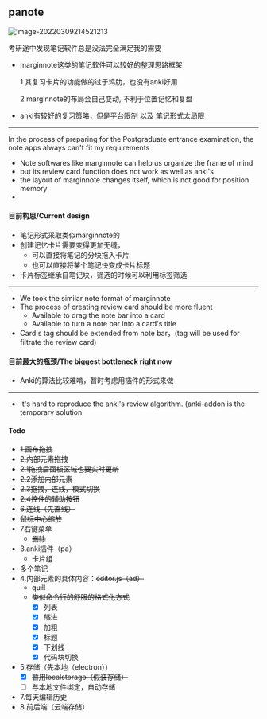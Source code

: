 ## panote

![image-20220309214521213](https://hanbaoaaa.xyz/tuchuang/images/2022/03/09/image-20220309214521213.png)

考研途中发现笔记软件总是没法完全满足我的需要

- marginnote这类的笔记软件可以较好的整理思路框架

  1 其复习卡片的功能做的过于鸡肋，也没有anki好用

  2 marginnote的布局会自己变动, 不利于位置记忆和复盘

- anki有较好的复习策略，但是平台限制 以及 笔记形式太局限

---

In the process of  preparing for the Postgraduate entrance examination, the note apps always can't fit my requirements

-  Note softwares like marginnote can help us  organize the frame of mind
  - but its review card function does not work as well as anki's
  - the layout of marginnote changes itself, which is not good for position memory
- 



#### 目前构思/Current design

- 笔记形式采取类似marginnote的
- 创建记忆卡片需要变得更加无缝，
  - 可以直接将笔记的分块拖入卡片
  - 也可以直接将某个笔记快变成卡片标题
- 卡片标签继承自笔记块，筛选的时候可以利用标签筛选

----

- We took the similar note format of marginnote
- The process of creating review card should be more fluent
  - Available to drag the note bar into a card
  - Available to turn a note bar into a card's title
- Card's tag should be extended from note bar，(tag will be used for filtrate the review card)



#### 目前最大的瓶颈/The biggest bottleneck right now

- Anki的算法比较难啃，暂时考虑用插件的形式来做

---

- It's hard to reproduce the anki's review algorithm. (anki-addon is the temporary solution



#### Todo

- ~~1.画布拖拽~~
- ~~2.内部元素拖拽~~
- ~~2.1拖拽后面板区域也要实时更新~~
- ~~2.2添加内部元素~~
- ~~2.3拖拽，连线，模式切换~~
- ~~2.4控件的辅助按钮~~
- ~~6.连线（先直线）~~
- ~~鼠标中心缩放~~
- 7右键菜单
  - ~~删除~~
- 3.anki插件（pa）
  - 卡片组
- 多个笔记
- 4.内部元素的具体内容：~~editor.js（ad）~~
  - ~~quill~~
  - ~~类似命令行的舒服的格式化方式~~
    - [x] 列表
    - [x] 缩进
    - [x] 加粗
    - [x] 标题
    - [x] 下划线
    - [x] 代码块切换
- 5.存储（先本地（electron））
  - [x] ~~暂用localstorage（假装存储）~~
  - [ ] 与本地文件绑定，自动存储
- 7.每天编辑历史
- 8.前后端（云端存储）

